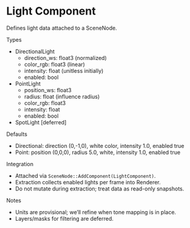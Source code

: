 # Light Component

Defines light data attached to a SceneNode.

Types

- DirectionalLight
  - direction_ws: float3 (normalized)
  - color_rgb: float3 (linear)
  - intensity: float (unitless initially)
  - enabled: bool
- PointLight
  - position_ws: float3
  - radius: float (influence radius)
  - color_rgb: float3
  - intensity: float
  - enabled: bool
- SpotLight [deferred]

Defaults

- Directional: direction (0,-1,0), white color, intensity 1.0, enabled true
- Point: position (0,0,0), radius 5.0, white, intensity 1.0, enabled true

Integration

- Attached via `SceneNode::AddComponent(LightComponent)`.
- Extraction collects enabled lights per frame into Renderer.
- Do not mutate during extraction; treat data as read-only snapshots.

Notes

- Units are provisional; we’ll refine when tone mapping is in place.
- Layers/masks for filtering are deferred.
